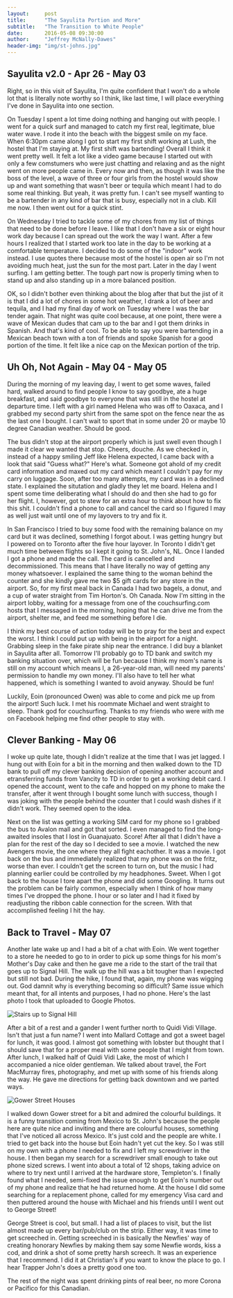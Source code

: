 ```yaml
---
layout:     post
title:      "The Sayulita Portion and More"
subtitle:   "The Transition to White People"
date:       2016-05-08 09:30:00
author:     "Jeffrey McNally-Dawes"
header-img: "img/st-johns.jpg"
---
```

Sayulita v2.0 - Apr 26 - May 03
---
Right, so in this visit of Sayulita, I'm quite confident that I won't do a
whole lot that is literally note worthy so I think, like last time, I will
place everything I've done in Sayulita into one section.

On Tuesday I spent a lot time doing nothing and hanging out with people. I
went for a quick surf and managed to catch my first real, legitimate, blue
water wave. I rode it into the beach with the biggest smile on my face. When
6:30pm came along I got to start my first shift working at Lush, the hostel
that I'm staying at. My first shift was bartending! Overall I think it went
pretty well. It felt a lot like a video game because I started out with only
a few comstumers who were just chatting and relaxing and as the night went
on more people came in. Every now and then, as though it was like the boss
of the level, a wave of three or four girls from the hostel would show up and
want something that wasn't beer or tequila which meant I had to do some real
thinking. But yeah, it was pretty fun. I can't see myself wanting to be a
bartender in any kind of bar that is busy, especially not in a club. Kill me
now. I then went out for a quick stint.

On Wednesday I tried to tackle some of my chores from my list of things that
need to be done before I leave. I like that I don't have a six or eight hour
work day because I can spread out the work the way I want. After a few hours
I realized that I started work too late in the day to be working at a
comfortable temperature. I decided to do some of the "indoor" work instead.
I use quotes there because most of the hostel is open air so I'm not avoiding
much heat, just the sun for the most part. Later in the day I went surfing.
I am getting better. The tough part now is properly timing when to stand
up and also standing up in a more balanced position.

OK, so I didn't bother even thinking about the blog after that but the jist
of it is that I did a lot of chores in some hot weather, I drank a lot of
beer and tequila, and I had my final day of work on Tuesday where I was the
bar tender again. That night was quite cool because, at one point, there were
a wave of Mexican dudes that cam up to the bar and I got them drinks in
Spanish. And that's kind of cool. To be able to say you were bartending in a
Mexican beach town with a ton of friends and spoke Spanish for a good portion
of the time. It felt like a nice cap on the Mexican portion of the trip.

Uh Oh, Not Again - May 04 - May 05
---
During the morning of my leaving day, I went to get some waves, failed hard,
walked around to find people I know to say goodbye, ate a huge breakfast,
and said goodbye to everyone that was still in the hostel at departure time.
I left with a girl named Helena who was off to Oaxaca, and I grabbed my
second party shirt from the same spot on the fence near the as the last one
I bought. I can't wait to sport that in some under 20 or maybe 10 degree
Canadian weather. Should be good.

The bus didn't stop at the airport properly which is just swell even though
I made it clear we wanted that stop. Cheers, douche. As we checked in,
instead of a happy smiling Jeff like Helena expected, I came back with a
look that said "Guess what?" Here's what. Someone got ahold of my credit
card information and maxed out my card which meant I couldn't pay for my
carry on luggage. Soon, after too many attempts, my card was in a declined
state. I explained the situtation and gladly they let me board. Helena and
I spent some time deliberating what I should do and then she had to go for
her flight. I, however, got to stew for an extra hour to think about how
to fix this shit. I couldn't find a phone to call and cancel the card so I
figured I may as well just wait until one of my layovers to try and fix it.

In San Francisco I tried to buy some food with the remaining balance on my
card but it was declined, something I forgot about. I was getting hungry but
I powered on to Toronto after the five hour layover. In Toronto I didn't get
much time between flights so I kept it going to St. John's, NL. Once I landed
I got a phone and made the call. The card is cancelled and decommissioned.
This means that I have literally no way of getting any money whatsoever.
I explained the same thing to the woman behind the counter and she kindly
gave me two $5 gift cards for any store in the airport. So, for my first
meal back in Canada I had two bagels, a donut, and a cup of water straight
from Tim Horton's. Oh Canada. Now I'm sitting in the airport lobby, waiting
for a message from one of the couchsurfing.com hosts that I messaged in the
morning, hoping that he can drive me from the airport, shelter me, and feed
me something before I die.

I think my best course of action today will be to pray for the best and
expect the worst. I think I could put up with being in the airport for a
night. Grabbing sleep in the fake pirate ship near the entrance. I did buy
a blanket in Sayulita after all. Tomorrow I'll probably go to TD bank and
switch my banking situation over, which will be fun because I think my mom's
name is still on my account which means I, a 26-year-old man, will need my
parents' permission to handle my own money. I'll also have to tell her
what happened, which is something I wanted to avoid anyway. Should be fun!

Luckily, Eoin (pronounced Owen) was able to come and pick me up from the
airport! Such luck. I met his roommate Michael and went straight to sleep.
Thank god for couchsurfing. Thanks to my friends who were with me on Facebook
helping me find other people to stay with.

Clever Banking - May 06
---
I woke up quite late, though I didn't realize at the time that I was jet
lagged. I hung out with Eoin for a bit in the morning and then walked down
to the TD bank to pull off my clever banking decision of opening another
account and etransferring funds from Vancity to TD in order to get a working
debit card. I opened the account, went to the cafe and hopped on my phone
to make the transfer, after it went through I bought some lunch with success,
though I was joking with the people behind the counter that I could wash
dishes if it didn't work. They seemed open to the idea.

Next on the list was getting a working SIM card for my phone so I grabbed
the bus to Avalon mall and got that sorted. I even managed to find the
long-awaited insoles that I lost in Guanajuato. Score! After all that I didn't
have a plan for the rest of the day so I decided to see a movie. I watched
the new Avengers movie, the one where they all fight eachother. It was a
movie. I got back on the bus and immediately realized that my phone was on
the fritz, worse than ever. I couldn't get the screen to turn on, but the
music I had planning earlier could be controlled by my headphones. Sweet.
When I got back to the house I tore apart the phone and did some Googling.
It turns out the problem can be fairly common, especially when I think of
how many times I've dropped the phone. I hour or so later and I had it fixed
by readjusting the ribbon cable connection for the screen. With that
accomplished feeling I hit the hay.

Back to Travel - May 07
---
Another late wake up and I had a bit of a chat with Eoin. We went together
to a store he needed to go to in order to pick up some things for his mom's
Mother's Day cake and then he gave me a ride to the start of the trail that
goes up to Signal Hill. The walk up the hill was a bit tougher than I
expected but still not bad. During the hike, I found that, again, my phone
was wigging out. God damnit why is everything becoming so difficult? Same
issue which meant that, for all intents and purposes, I had no phone. Here's
the last photo I took that uploaded to Google Photos.

![Stairs up to Signal Hill](/img/signal-hill-stairs.jpg)

After a bit of a rest and a gander I went further north to Quidi Vidi Village.
Isn't that just a fun name? I went into Mallard Cottage and got a sweet
bagel for lunch, it was good. I almost got something with lobster but
thought that I should save that for a proper meal with some people that I
might from town. After lunch, I walked half of Quidi Vidi Lake, the most of
which I accompanied a nice older gentleman. We talked about travel, the
Fort MacMurray fires, photography, and met up with some of his friends along
the way. He gave me directions for getting back downtown and we parted ways.

![Gower Street Houses](/img/gower-street.jpg)

I walked down Gower street for a bit and admired the colourful buildings.
It is a funny transition coming from Mexico to St. John's because the people
here are quite nice and inviting and there are colourful houses, something
that I've noticed all across Mexico. It's just cold and the people are white.
I tried to get back into the house but Eoin hadn't yet cut the key. So I
was still on my own with a phone I needed to fix and I left my screwdriver
in the house. I then began my search for a screwdriver small enough to take
out phone sized screws. I went into about a total of 12 shops, taking advice
on where to try next until I arrived at the hardware store, Templeton's.
I finally found what I needed, semi-fixed the issue enough to get Eoin's
number out of my phone and realize that he had returned home. At the house
I did some searching for a replacement phone, called for my emergency Visa
card and then puttered around the house with Michael and his friends until
I went out to George Street!

George Street is cool, but small. I had a list of places to visit, but the
list almost made up every bar/pub/club on the strip. Either way, it was time
to get screeched in. Getting screeched in is basically the Newfies' way of
creating honorary Newfies by making them say some Newfie words, kiss a cod,
and drink a shot of some pretty harsh screech. It was an experience that I
recommend. I did it at Christian's if you want to know the place to go. I
hear Trapper John's does a pretty good one too.

The rest of the night was spent drinking pints of real beer, no more Corona
or Pacifico for this Canadian.
